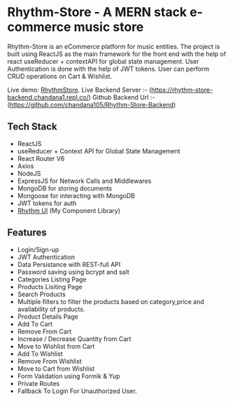 # Rhythm-Store - A MERN stack e-commerce music store

Rhythm-Store is an eCommerce platform for music entities. The project is built using ReactJS as the main framework for the front end with the help of react useReducer + contextAPI for global state management. User Authentication is done with the help of JWT tokens. User can perform CRUD operations on Cart & Wishlist.

Live demo: [RhythmStore](https://rhythm-store.netlify.app/).
Live Backend Server :- (https://rhythm-store-backend.chandana1.repl.co/)
Github Backend Url :- (https://github.com/chandana105/Rhythm-Store-Backend)

## Tech Stack
- ReactJS
- useReducer + Context API for Global State Management
- React Router V6
- Axios
- NodeJS
- ExpressJS for Network Calls and Middlewares
- MongoDB for storing documents
- Mongoose for interacting with MongoDB
- JWT tokens for auth
- [Rhythm UI](https://rhythmui.netlify.app/) (My Component Library)

## Features
- Login/Sign-up
- JWT Authentication
- Data Persistance with REST-full API
- Password saving using bcrypt and salt
- Categories Listing Page
- Products Lisiting Page
- Search Products
- Multiple filters to filter the products based on category,price and availability of products.
- Product Details Page
- Add To Cart
- Remove From Cart
- Increase / Decrease Quantity from Cart
- Move to Wishlist from Cart
- Add To Wishlist
- Remove From Wishlist
- Move to Cart from Wishlist
- Form Validation using Formik & Yup
- Private Routes
- Fallback To Login For Unauthorized User.

 

